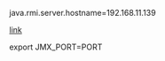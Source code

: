 java.rmi.server.hostname=192.168.11.139

[link](https://stackoverflow.com/questions/834581/remote-jmx-connection)

export JMX_PORT=PORT
